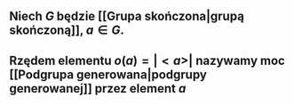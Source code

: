  ## Niech $G$ będzie [[Grupa skończona|grupą skończoną]], $a\in G$. 
## **Rzędem elementu** $o(a)=|<a>|$ nazywamy moc [[Podgrupa generowana|podgrupy generowanej]] przez element $a$